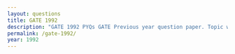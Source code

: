 ```yaml
---
layout: questions
title: GATE 1992
description: "GATE 1992 PYQs GATE Previous year question paper. Topic wise gate questions."
permalink: /gate-1992/
year: 1992
---
```


